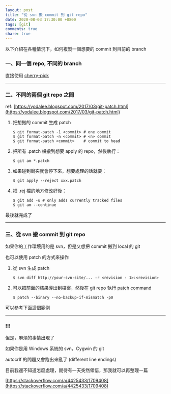 ```yaml
---
layout: post
title: "從 svn 搬 commit 到 git repo"
date: 2020-08-03 17:30:00 +0800
tags: [git]
comments: true
share: true
---
```


以下介紹在各種情況下，如何複製一個想要的 commit 到目前的 branch

### 一、同一個 repo, 不同的 branch ###

直接使用 [cherry-pick][cherry-pick]  

---

### 二、不同的兩個 git repo 之間 ###

ref: [https://yodalee.blogspot.com/2017/03/git-patch.html](https://yodalee.blogspot.com/2017/03/git-patch.html)

1. 把想搬的 commit 生成 patch

    ``` shell
    $ git format-patch -1 <commit> # one commit
    $ git format-patch -n <commit> # <n> commit
    $ git format-patch <commit>    # commit to head
    ```

2. 把所有 .patch 檔搬到想要 apply 的 repo，然後執行：

    ``` shell
    $ git am *.patch
    ```

3. 如果碰到衝突就會停下來，想要處理的話就要：

    ``` shell
    $ git apply --reject xxx.patch
    ```

4. 把 .rej 檔的地方修改好後：

    ``` shell
    $ git add -u # only adds currently tracked files
    $ git am --continue
    ```

最後就完成了

---

### 三、從 svn 搬 commit 到 git repo ###

如果你的工作環境用的是 svn，但是又想把 commit 搬到 local 的 git

也可以使用 patch 的方式來操作

1. 從 svn 生成 patch

    ``` shell
    $ svn diff http://your-svn-site/... -r <revision - 1>:<revision>
    ```

2. 可以把前面的結果導出到檔案，然後在 git repo 執行 patch command

    ``` shell
    $ patch --binary --no-backup-if-mismatch -p0
    ```

可以參考下面這個範例

<script src="https://gist.github.com/Chienweichih/3a3982b318dc2fe3ea766edde18fb793.js"></script>

---

### !!! ###

但是，麻煩的事情出現了

如果你是用 Windows 系統的 svn，Cygwin 的 git

autocrlf 的問題又會跑出來亂了 (different line endings)

目前我還不知道怎麼處理，期待有一天突然領悟，那我就可以再整理一篇

[https://stackoverflow.com/a/4425433/1709408](https://stackoverflow.com/a/4425433/1709408)



[cherry-pick]: https://git-scm.com/docs/git-cherry-pick
